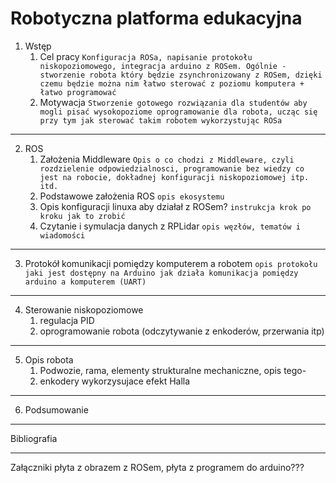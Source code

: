 
Robotyczna platforma edukacyjna
===

1. Wstęp
	1. Cel pracy
	`Konfiguracja ROSa, napisanie protokołu niskopoziomowego, integracja arduino z ROSem. Ogólnie - stworzenie robota który będzie zsynchronizowany z ROSem, dzięki czemu będzie można nim łatwo sterować z poziomu komputera + łatwo programować`
	2. Motywacja
	`Stworzenie gotowego rozwiązania dla studentów aby mogli pisać wysokopoziome oprogramowanie dla robota, ucząc się przy tym jak sterować takim robotem wykorzystując ROSa`
___
2. ROS
	1. Założenia Middleware
		`Opis o co chodzi z Middleware, czyli rozdzielenie odpowiedzialnosci, programowanie bez wiedzy co jest na robocie, dokładnej konfiguracji niskopoziomowej itp. itd.`
	2. Podstawowe założenia ROS
		`opis ekosystemu`
	3. Opis konfiguracji linuxa aby działał z ROSem?
		`instrukcja krok po kroku jak to zrobić`
	4. Czytanie i symulacja danych z RPLidar
		`opis węzłów, tematów i wiadomości`
___
3. Protokół komunikacji pomiędzy komputerem a robotem
	`opis protokołu jaki jest dostępny na Arduino jak działa komunikacja pomiędzy arduino a komputerem (UART)`
___
4. Sterowanie niskopoziomowe
	1. regulacja PID
	2. oprogramowanie robota (odczytywanie z enkoderów, przerwania itp)
___
5. Opis robota
	1. Podwozie, rama, elementy strukturalne mechaniczne, opis tego-
	2. enkodery wykorzysujace efekt Halla
___
6. Podsumowanie
___
Bibliografia
___
Załączniki
płyta z obrazem z ROSem, płyta z programem do arduino???
